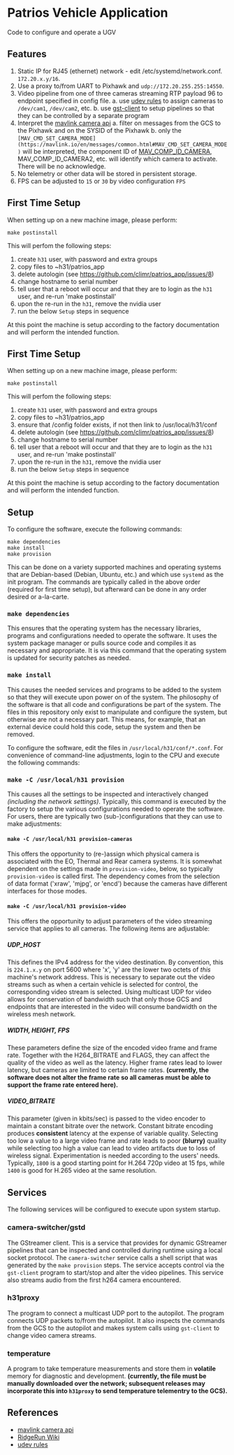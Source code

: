 # Patrios Vehicle Application
Code to configure and operate a UGV


## Features

 1. Static IP for RJ45 (ethernet) network - edit /etc/systemd/network.conf.  `172.20.x.y/16`.
 2. Use a proxy to/from UART to Pixhawk and `udp://172.20.255.255:14550`.
 3. Video pipeline from one of three cameras streaming RTP payload 96 to endpoint specified in config file.
    a. use [udev rules](https://wiki.archlinux.org/index.php/Udev#Video_device) to assign cameras to `/dev/cam1`, `/dev/cam2`, etc.
    b. use [gst-client](https://developer.ridgerun.com/wiki/index.php/Digital_Zoom,_Pan_and_Tilt_using_Gstreamer_Daemon) to setup pipelines so that they can be controlled by a separate program
 4. Interpret the [mavlink camera api](https://mavlink.io/en/services/camera.html)
    a. filter on messages from the GCS to the Pixhawk and on the SYSID of the Pixhawk
    b. only the `[MAV_CMD_SET_CAMERA_MODE](https://mavlink.io/en/messages/common.html#MAV_CMD_SET_CAMERA_MODE)` will be interpreted, the component ID of [MAV_COMP_ID_CAMERA](https://mavlink.io/en/messages/common.html#MAV_COMP_ID_CAMERA), MAV_COMP_ID_CAMERA2, etc. will identify which camera to activate.  There will be no acknowledge.
 5. No telemetry or other data will be stored in persistent storage.
 8. FPS can be adjusted to `15` or `30` by video configuration `FPS`

## First Time Setup
When setting up on a new machine image, please perform:
```
make postinstall
```

This will perfom the following steps:
 1. create `h31` user, with password and extra groups
 2. copy files to ~h31/patrios_app
 3. delete autologin (see https://github.com/climr/patrios_app/issues/8)
 4. change hostname to serial number
 5. tell user that a reboot will occur and that they are to login as the `h31` user, and re-run 'make postinstall'
 6. upon the re-run in the `h31`, remove the nvidia user
 7. run the below `Setup` steps in sequence

At this point the machine is setup according to the factory documentation and will perform the intended function.

## First Time Setup
When setting up on a new machine image, please perform:
```
make postinstall
```

This will perfom the following steps:
 1. create `h31` user, with password and extra groups
 2. copy files to ~h31/patrios_app
 3. ensure that /config folder exists, if not then link to /usr/local/h31/conf
 4. delete autologin (see https://github.com/climr/patrios_app/issues/8)
 5. change hostname to serial number
 6. tell user that a reboot will occur and that they are to login as the `h31` user, and re-run 'make postinstall'
 7. upon the re-run in the `h31`, remove the nvidia user
 8. run the below `Setup` steps in sequence

At this point the machine is setup according to the factory documentation and will perform the intended function.

## Setup
To configure the software, execute the following commands:
```
make dependencies
make install
make provision
```

This can be done on a variety supported machines and operating systems that are Debian-based (Debian, Ubuntu, etc.) and which use `systemd` as the init program.  The commands are typically called in the above order (required for first time setup), but afterward can be done in any order desired or a-la-carte.

### `make dependencies`
This ensures that the operating system has the necessary libraries, programs and configurations needed to operate the software.  It uses the system package manager or pulls source code and compiles it as necessary and appropriate.  It is via this command that the operating system is updated for security patches as needed.

### `make install`
This causes the needed services and programs to be added to the system so that they will execute upon power on of the system.  The philosophy of the software is that all code and configurations be part of the system.  The files in this repository only exist to manipulate and configure the system, but otherwise are not a necessary part.  This means, for example, that an external device could hold this code, setup the system and then be removed.

To configure the software, edit the files in `/usr/local/h31/conf/*.conf`.
For convenience of command-line adjustments, login to the CPU and execute the following commands:

### `make -C /usr/local/h31 provision`
This causes all the settings to be inspected and interactively changed *(including the network settings)*.  Typically, this command is executed by the factory to setup the various configurations needed to operate the software.  For users, there are typically two (sub-)configurations that they can use to make adjustments:

#### `make -C /usr/local/h31 provision-cameras`
This offers the opportunity to (re-)assign which physical camera is associated with the EO, Thermal and Rear camera systems.  It is somewhat dependent on the settings made in `provision-video`, below, so typically `provision-video` is called first.  The dependency comes from the selection of data format ('xraw', 'mjpg', or 'encd') because the cameras have different interfaces for those modes.

#### `make -C /usr/local/h31 provision-video`
This offers the opportunity to adjust parameters of the video streaming service that applies to all cameras.  The following items are adjustable:

##### UDP_HOST
This defines the IPv4 address for the video destination.  By convention, this is `224.1.x.y` on port 5600 where 'x', 'y' are the lower two octets of *this* machine's network address.  This is necessary to separate out the video streams such as when a certain vehicle is selected for control, the corresponding video stream is selected.  Using multicast UDP for video allows for conservation of bandwidth such that only those GCS and endpoints that are interested in the video will consume bandwidth on the wireless mesh network.

##### WIDTH, HEIGHT, FPS
These parameters define the size of the encoded video frame and frame rate.  Together with the H264_BITRATE and FLAGS, they can affect the quality of the video as well as the latency.  Higher frame rates lead to lower latency, but cameras are limited to certain frame rates.  **(currently, the software does not alter the frame rate so all cameras must be able to support the frame rate entered here).**

##### VIDEO_BITRATE
This parameter (given in kbits/sec) is passed to the video encoder to maintain a constant bitrate over the network.  Constant bitrate encoding produces **consistent** latency at the expense of variable quality.  Selecting too low a value to a large video frame and rate leads to poor **(blurry)** quality while selecting too high a value can lead to video artifacts due to loss of wireless signal.  Experimentation is needed according to the users' needs.  Typically, `1800` is a good starting point for H.264 720p video at 15 fps, while `1400` is good for H.265 video at the same resolution.


## Services
The following services will be configured to execute upon system startup.

### camera-switcher/gstd
The GStreamer client.  This is a service that provides for dynamic GStreamer pipelines that can be inspected and controlled during runtime using a local socket protocol.  The `camera-switcher` service calls a shell script that was generated by the `make provision` steps.  The service accepts control via the `gst-client` program to start/stop and alter the video pipelines. This service also streams audio from the first h264 camera encountered.

### h31proxy
The program to connect a multicast UDP port to the autopilot.  The program connects UDP packets to/from the autopilot.  It also inspects the commands from the GCS to the autopilot and makes system calls using `gst-client` to change video camera streams.

### temperature
A program to take temperature measurements and store them in **volatile** memory for diagnostic and development.  **(currently, the file must be manually downloaded over the network; subsequent releases may incorporate this into `h31proxy` to send temperature telementry to the GCS).**

## References
* [mavlink camera api](https://mavlink.io/en/services/camera.html)
* [RidgeRun Wiki](https://developer.ridgerun.com/wiki/index.php/Digital_Zoom,_Pan_and_Tilt_using_Gstreamer_Daemon)
* [udev rules](https://wiki.archlinux.org/index.php/Udev#Video_device)

